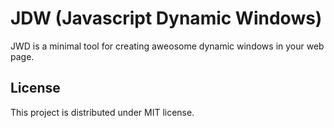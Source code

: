 # JDW (Javascript Dynamic Windows)
JWD is a minimal tool for creating aweosome dynamic windows in your web page.

## License
This project is distributed under MIT license.